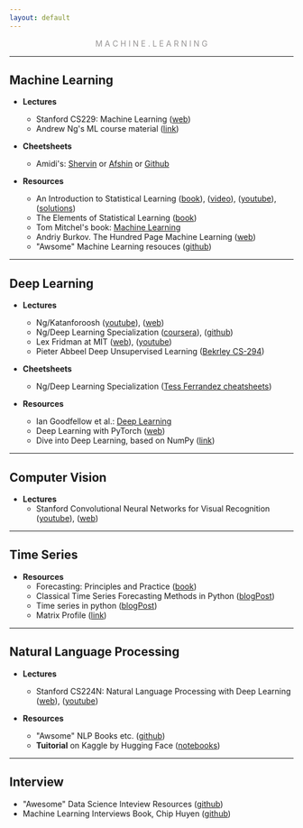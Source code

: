 ```yaml
---
layout: default
---
```

<p style="text-align: center; color:#5c58589f; margin =0">M A C H I N E . L E A R N I N G</p>

* * *

## **Machine Learning**

- **Lectures**
  - Stanford CS229: Machine Learning ([web](http://cs229.stanford.edu/))
  - Andrew Ng's ML course material ([link](http://www.holehouse.org/mlclass/))

- **Cheetsheets**
  - Amidi's: [Shervin](https://stanford.edu/~shervine/) or [Afshin](https://www.mit.edu/~amidi/) or [Github](https://github.com/afshinea/stanford-cs-229-machine-learning)

- **Resources**
  - An Introduction to Statistical Learning ([book](http://faculty.marshall.usc.edu/gareth-james/)), ([video](https://www.r-bloggers.com/in-depth-introduction-to-machine-learning-in-15-hours-of-expert-videos/)), ([youtube](https://www.youtube.com/channel/UC4OWDcPB1peiBXDfCSZ3h-w)), ([solutions](https://github.com/asadoughi/stat-learning))
  - The Elements of Statistical Learning ([book](https://web.stanford.edu/~hastie/ElemStatLearn/))
  - Tom Mitchel's book: [Machine Learning](http://people.sabanciuniv.edu/berrin/cs512/lectures/Book-Mitchell-onlinebook.pdf)
  - Andriy Burkov. The Hundred Page Machine Learning ([web](http://themlbook.com/))
  - "Awsome" Machine Learning resouces ([github](https://github.com/josephmisiti/awesome-machine-learning/blob/master/books.md))

* * *

## **Deep Learning**

- **Lectures**
  - Ng/Katanforoosh ([youtube](https://www.youtube.com/playlist?list=PLoROMvodv4rOABXSygHTsbvUz4G_YQhOb)), ([web](https://cs230.stanford.edu/))
  - Ng/Deep Learning Specialization ([coursera](https://www.coursera.org/specializations/deep-learning)), ([github](https://github.com/limberc/deeplearning.ai))
  - Lex Fridman at MIT ([web](https://deeplearning.mit.edu/)), ([youtube](https://www.youtube.com/playlist?list=PLrAXtmErZgOeiKm4sgNOknGvNjby9efdf))
  - Pieter Abbeel Deep Unsupervised Learning ([Bekrley CS-294](https://sites.google.com/view/berkeley-cs294-158-sp20/home))

- **Cheetsheets**
    - Ng/Deep Learning Specialization ([Tess Ferrandez cheatsheets](https://www.slideshare.net/TessFerrandez/notes-from-coursera-deep-learning-courses-by-andrew-ng))

- **Resources**
  - Ian Goodfellow et al.: [Deep Learning](https://www.deeplearningbook.org/)
  - Deep Learning with PyTorch ([web](https://pytorch.org/deep-learning-with-pytorch))
  - Dive into Deep Learning, based on NumPy ([link](http://d2l.ai/))

* * *

## **Computer Vision**

- **Lectures**
  - Stanford Convolutional Neural Networks for Visual Recognition ([youtube](https://www.youtube.com/playlist?list=PL3FW7Lu3i5JvHM8ljYj-zLfQRF3EO8sYv)), ([web](http://vision.stanford.edu/teaching/cs231n/))

* * *

## **Time Series**

- **Resources**
  - Forecasting: Principles and Practice ([book](https://otexts.com/fpp2/))
  - Classical Time Series Forecasting Methods in Python ([blogPost](https://machinelearningmastery.com/time-series-forecasting-methods-in-python-cheat-sheet/))
  - Time series in python ([blogPost](https://towardsdatascience.com/time-series-analysis-in-python-an-introduction-70d5a5b1d52a))
  - Matrix Profile ([link](https://www.cs.ucr.edu/~eamonn/MatrixProfile.html))

* * *

## **Natural Language Processing**

- **Lectures**
  - Stanford CS224N: Natural Language Processing with Deep Learning ([web](https://web.stanford.edu/class/cs224n/)), ([youtube](https://www.youtube.com/playlist?list=PLoROMvodv4rOhcuXMZkNm7j3fVwBBY42z))

- **Resources**
  - "Awsome" NLP Books etc. ([github](https://github.com/keon/awesome-nlp))
  - **Tuitorial** on Kaggle by Hugging Face ([notebooks](https://www.kaggle.com/funtowiczmo/notebooks)) 

* * *

## **Interview**
  - "Awesome" Data Science Inteview Resources ([github](https://github.com/alexeygrigorev/data-science-interviews/))
  - Machine Learning Interviews Book, Chip Huyen ([github](https://github.com/chiphuyen/machine-learning-systems-design/blob/master/build/build1/consolidated.pdf))